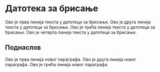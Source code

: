 # Датотека за брисање

Ово је прва линија текста у датотеци за брисање.
Ово је друга линија текста у датотеци за брисање.
Ово је трећа линија текста у датотеци за брисање.
Ово је четврта линија текста у датотеци за брисање.

## Поднаслов

Ово је прва линија новог параграфа.
Ово је друга линија новог параграфа.
Ово је трећа линија новог параграфа.
